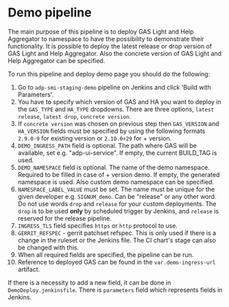 # Demo pipeline

The main purpose of this pipeline is to deploy GAS Light and Help Aggregator to namespace
to have the possibility to demonstrate their functionality. It is possible to deploy
the latest release or drop version of GAS Light and Help Aggregator.
Also the concrete version of GAS Light and Help Aggregator can be specified.

To run this pipeline and deploy demo page you should do the following:

1. Go to `adp-smi-staging-demo` pipeline on Jenkins and click 'Build with Parameters'.
2. You have to specify which version of GAS and HA you want to deploy in the `GAS_TYPE`
and `HA_TYPE` dropdowns.
There are three options, `latest release`, `latest drop`, `concrete version`.
3. If `concrete version` was chosen on previous step then
`GAS_VERSION` and `HA_VERSION` fields must be specified by using the following formats `2.9.0-9`
for existing version or `2.10.0+29` for + version.
4. `DEMO_INGRESS_PATH` field is optional. The path where GAS will be available,
set e.g. "adp-ui-service". If empty, the current  BUILD_TAG is used.
5. `DEMO_NAMESPACE` field is optional. The name of the demo namespace.
Required to be filled in case of + version demo.
If empty, the generated namespace is used. Also custom demo namespace can be specified.
6. `NAMESPACE_LABEL_VALUE` must be set. The name must be unique for the given developer
e.g. `SIGNUM_demo`.
Can be "release" or any other word. Do not use words `drop` and `release` for your custom deployments.
The `drop` is to be used **only** by scheduled trigger by Jenkins, and `release`
 is reserved for the release pipeline.
7. `INGRESS_TLS` field specifies `https` or `http` protocol to use.
8. `GERRIT_REFSPEC` - gerrit patchset refspec.
This is only used if there is a change in the ruleset or the Jenkins file.
The CI chart's stage can also be changed with this.
9. When all required fields are specified, the pipeline can be run.
10. Reference to deployed GAS can be found in the `var.demo-ingress-url` artifact.

If there is a necessity to add a new field, it can be done in `DemoDeploy.jenkinsfile`.
There is `parameters` field which represents fields in Jenkins.
